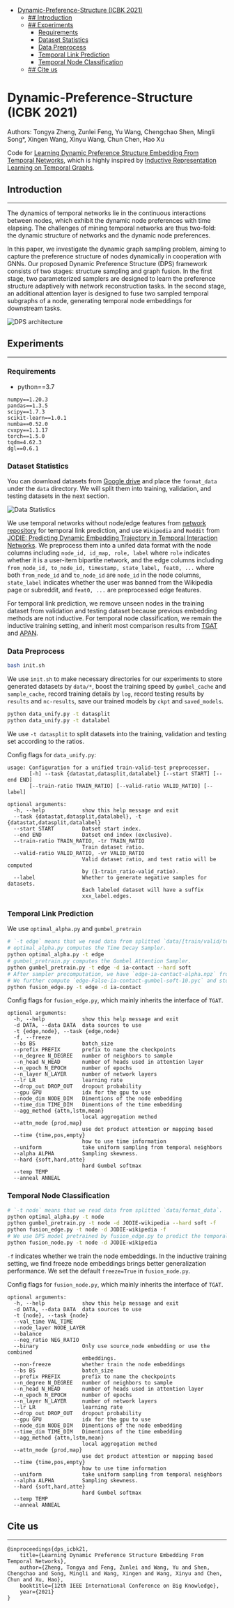 - [Dynamic-Preference-Structure (ICBK 2021)](#dynamic-preference-structure-icbk-2021)
  - [## Introduction](#-introduction)
  - [## Experiments](#-experiments)
    - [Requirements](#requirements)
    - [Dataset Statistics](#dataset-statistics)
    - [Data Preprocess](#data-preprocess)
    - [Temporal Link Prediction](#temporal-link-prediction)
    - [Temporal Node Classification](#temporal-node-classification)
  - [## Cite us](#-cite-us)

# Dynamic-Preference-Structure (ICBK 2021)

Authors: Tongya Zheng, Zunlei Feng, Yu Wang, Chengchao Shen, Mingli Song*, Xingen Wang, Xinyu Wang, Chun Chen, Hao Xu

Code for [Learning Dynamic Preference Structure Embedding From Temporal Networks](https://arxiv.org/abs/2111.11886), which is highly inspired by [Inductive Representation Learning on Temporal Graphs](https://github.com/StatsDLMathsRecomSys/Inductive-representation-learning-on-temporal-graphs).

## Introduction
---
The dynamics of temporal networks lie in the continuous interactions between nodes, which exhibit the dynamic node preferences with time elapsing.
The challenges of mining temporal networks are thus two-fold: the dynamic structure of networks and the dynamic node preferences.

In this paper, we investigate the dynamic graph sampling problem, aiming to capture the preference structure of nodes dynamically in cooperation with GNNs. 
Our proposed Dynamic Preference Structure (DPS) framework consists of two stages: structure sampling and graph fusion.
In the first stage, two parameterized samplers are designed to learn the preference structure adaptively with network reconstruction tasks.
In the second stage, an additional attention layer is designed to fuse two sampled temporal subgraphs of a node, generating temporal node embeddings for downstream tasks.

![DPS architecture](architecture.png)

## Experiments
---

### Requirements
- python==3.7
```
numpy==1.20.3
pandas==1.3.5
scipy==1.7.3
scikit-learn==1.0.1
numba==0.52.0
cvxpy==1.1.17
torch==1.5.0
tqdm=4.62.3
dgl==0.6.1
```

### Dataset Statistics

You can download datasets from [Google drive](https://drive.google.com/drive/folders/19ItQ4G64rYa6so1IQ6NxEq_Ok7K9Sqsp?usp=sharing) and place the `format_data` under the `data` directory. We will split them into training, validation, and testing datasets in the next section.

![Data Statistics](data_stats.png)

We use temporal networks without node/edge features from [network repository](http://networKrepository.com/ia.php) for temporal link prediction, and use `Wikipedia` and `Reddit` from [JODIE: Predicting Dynamic Embedding Trajectory in Temporal Interaction Networks](https://snap.stanford.edu/jodie/#datasets). We preprocess them into a unifed data format with the node columns including `node_id, id_map, role, label` where `role` indicates whether it is a user-item bipartite network, and the edge columns including `from_node_id, to_node_id, timestamp, state_label, feat0, ...` where both `from_node_id` and `to_node_id` are `node_id` in the node columns, `state_label` indicates whether the user was banned from the Wikipedia page or subreddit, and `feat0, ...` are preprocessed edge features.

For temporal link prediction, we remove unseen nodes in the training dataset from validation and testing dataset because previous embedding methods are not inductive. For temporal node classification, we remain the inductive training setting, and inherit most comparison results from [TGAT](https://arxiv.org/abs/2002.07962) and [APAN](https://arxiv.org/abs/2011.11545).

### Data Preprocess

```bash
bash init.sh
```
We use `init.sh` to make necessary directories for our experiments to store generated datasets by `data/*`, boost the training speed by `gumbel_cache` and `sample_cache`, record training details by `log`, record testing results by `results` and `nc-results`, save our trained models by `ckpt` and `saved_models`.

```bash
python data_unify.py -t datasplit
python data_unify.py -t datalabel
```
We use `-t datasplit` to split datasets into the training, validation and testing set according to the ratios.

Config flags for `data_unify.py`:
```
usage: Configuration for a unified train-valid-test preprocesser.
       [-h] --task {datastat,datasplit,datalabel} [--start START] [--end END]
       [--train-ratio TRAIN_RATIO] [--valid-ratio VALID_RATIO] [--label]

optional arguments:
  -h, --help            show this help message and exit
  --task {datastat,datasplit,datalabel}, -t {datastat,datasplit,datalabel}
  --start START         Datset start index.
  --end END             Datset end index (exclusive).
  --train-ratio TRAIN_RATIO, -tr TRAIN_RATIO
                        Train dataset ratio.
  --valid-ratio VALID_RATIO, -vr VALID_RATIO
                        Valid dataset ratio, and test ratio will be computed
                        by (1-train_ratio-valid_ratio).
  --label               Whether to generate negative samples for datasets.
                        Each labeled dataset will have a suffix
                        xxx_label.edges.
```



### Temporal Link Prediction
We use `optimal_alpha.py` and `gumbel_pretrain`

```bash
# `-t edge` means that we read data from splitted `data/[train/valid/test]_data`.
# optimal_alpha.py computes the Time Decay Sampler.
python optimal_alpha.py -t edge
# gumbel_pretrain.py computes the Gumbel Attention Sampler.
python gumbel_pretrain.py -t edge -d ia-contact --hard soft
# After sampler precomputation, we have `edge-ia-contact-alpha.npz` from optimal_alpha.py and `edge-False-ia-contact-gumbel-soft.pth` from gumbel_pretrain.py.
# We further compute `edge-False-ia-contact-gumbel-soft-10.pyc` and store it in `gumbel_cache` in fusion_edge.py.
python fusion_edge.py -t edge -d ia-contact
```

Config flags for `fusion_edge.py`, which mainly inherits the interface of `TGAT`.
```
optional arguments:
  -h, --help            show this help message and exit
  -d DATA, --data DATA  data sources to use
  -t {edge,node}, --task {edge,node}
  -f, --freeze
  --bs BS               batch_size
  --prefix PREFIX       prefix to name the checkpoints
  --n_degree N_DEGREE   number of neighbors to sample
  --n_head N_HEAD       number of heads used in attention layer
  --n_epoch N_EPOCH     number of epochs
  --n_layer N_LAYER     number of network layers
  --lr LR               learning rate
  --drop_out DROP_OUT   dropout probability
  --gpu GPU             idx for the gpu to use
  --node_dim NODE_DIM   Dimentions of the node embedding
  --time_dim TIME_DIM   Dimentions of the time embedding
  --agg_method {attn,lstm,mean}
                        local aggregation method
  --attn_mode {prod,map}
                        use dot product attention or mapping based
  --time {time,pos,empty}
                        how to use time information
  --uniform             take uniform sampling from temporal neighbors
  --alpha ALPHA         Sampling skewness.
  --hard {soft,hard,atte}
                        hard Gumbel softmax
  --temp TEMP
  --anneal ANNEAL
```

### Temporal Node Classification
```bash
# `-t node` means that we read data from splitted `data/format_data`.
python optimal_alpha.py -t node
python gumbel_pretrain.py -t node -d JODIE-wikipedia --hard soft -f
python fusion_edge.py -t node -d JODIE-wikipedia -f
# We use DPS model pretrained by fusion_edge.py to predict the temporal node states.
python fusion_node.py -t node -d JODIE-wikipedia
```
`-f` indicates whether we train the node embeddings. In the inductive training setting, we find freeze node embeddings brings better generalization performance. We set the default `freeze=True` in `fusion_node.py`.

Config flags for `fusion_node.py`, which mainly inherits the interface of `TGAT`.
```
optional arguments:
  -h, --help            show this help message and exit
  -d DATA, --data DATA  data sources to use
  -t {node}, --task {node}
  --val_time VAL_TIME
  --node_layer NODE_LAYER
  --balance
  --neg_ratio NEG_RATIO
  --binary              Only use source_node embedding or use the combined
                        embeddings.
  --non-freeze          whether train the node embeddings
  --bs BS               batch_size
  --prefix PREFIX       prefix to name the checkpoints
  --n_degree N_DEGREE   number of neighbors to sample
  --n_head N_HEAD       number of heads used in attention layer
  --n_epoch N_EPOCH     number of epochs
  --n_layer N_LAYER     number of network layers
  --lr LR               learning rate
  --drop_out DROP_OUT   dropout probability
  --gpu GPU             idx for the gpu to use
  --node_dim NODE_DIM   Dimentions of the node embedding
  --time_dim TIME_DIM   Dimentions of the time embedding
  --agg_method {attn,lstm,mean}
                        local aggregation method
  --attn_mode {prod,map}
                        use dot product attention or mapping based
  --time {time,pos,empty}
                        how to use time information
  --uniform             take uniform sampling from temporal neighbors
  --alpha ALPHA         Sampling skewness.
  --hard {soft,hard,atte}
                        hard Gumbel softmax
  --temp TEMP
  --anneal ANNEAL
```

## Cite us
---
```
@inproceedings{dps_icbk21,
    title={Learning Dynamic Preference Structure Embedding From Temporal Networks},
    author={Zheng, Tongya and Feng, Zunlei and Wang, Yu and Shen, Chengchao and Song, Mingli and Wang, Xingen and Wang, Xinyu and Chen, Chun and Xu, Hao},
    booktitle={12th IEEE International Conference on Big Knowledge},
    year={2021}
}
```